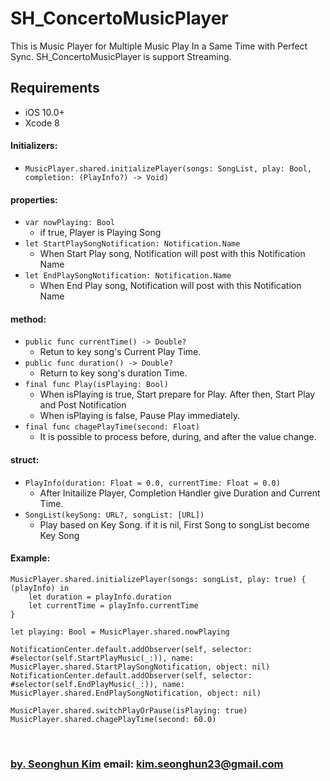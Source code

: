 # SH_ConcertoMusicPlayer


This is Music Player for Multiple Music Play In a Same Time with Perfect Sync. SH_ConcertoMusicPlayer is support Streaming. 

## Requirements

- iOS 10.0+
- Xcode 8


#### Initializers:
* `MusicPlayer.shared.initializePlayer(songs: SongList, play: Bool, completion: (PlayInfo?) -> Void)`

#### properties:
* `var nowPlaying: Bool`
    * if true, Player is Playing Song
* `let StartPlaySongNotification: Notification.Name`
    * When Start Play song, Notification will post with this Notification Name
* `let EndPlaySongNotification: Notification.Name`
    * When End Play song, Notification will post with this Notification Name

#### method:
* `public func currentTime() -> Double?`
    * Retun to key song's Current Play Time.
* `public func duration() -> Double?`
    * Return to key song's duration Time.
* `final func Play(isPlaying: Bool)`
    * When isPlaying is true, Start prepare for Play. After then, Start Play and Post Notification
    * When isPlaying is false,  Pause Play immediately.
* `final func chagePlayTime(second: Float)`
    * It is possible to process before, during, and after the value change.

#### struct:
 * `PlayInfo(duration: Float = 0.0, currentTime: Float = 0.0)`
    * After Initailize Player, Completion Handler give Duration and Current Time.
 *  `SongList(keySong: URL?, songList: [URL])`
    * Play based on Key Song. if it is nil, First Song to songList become Key Song


#### Example:
```
MusicPlayer.shared.initializePlayer(songs: songList, play: true) { (playInfo) in
    let duration = playInfo.duration
    let currentTime = playInfo.currentTime
}

let playing: Bool = MusicPlayer.shared.nowPlaying

NotificationCenter.default.addObserver(self, selector: #selector(self.StartPlayMusic(_:)), name: MusicPlayer.shared.StartPlaySongNotification, object: nil)
NotificationCenter.default.addObserver(self, selector: #selector(self.EndPlayMusic(_:)), name: MusicPlayer.shared.EndPlaySongNotification, object: nil)

MusicPlayer.shared.switchPlayOrPause(isPlaying: true)
MusicPlayer.shared.chagePlayTime(second: 60.0)
```


&nbsp;
&nbsp;      
### [by. Seonghun Kim](https://github.com/Seonghun23) email: <kim.seonghun23@gmail.com>
